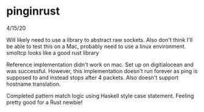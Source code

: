 # pinginrust

4/15/20

Will likely need to use a library to abstract raw sockets. Also don't think I'll be able to test this on a Mac, probably need to use a linux environment. smoltcp looks like a good rust library

Reference implementation didn't work on mac. Set up on digitialocean and was successful. However, this implementation doesn't run forever as ping is supposed to and instead stops after 4 packets. Also doesn't support hostname translation. 

Completed pattern match logic using Haskell style case statement. Feeling pretty good for a Rust newbie!



